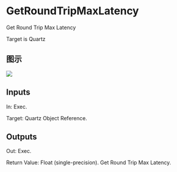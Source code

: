 # GetRoundTripMaxLatency

Get Round Trip Max Latency

Target is Quartz

## 图示

![]($-20221218-20324115.png)

## Inputs

In: Exec.

Target: Quartz Object Reference.  

## Outputs

Out: Exec.

Return Value: Float (single-precision). Get Round Trip Max Latency.

